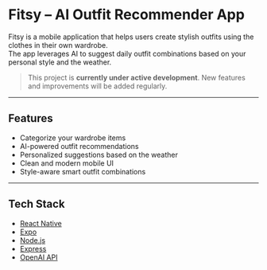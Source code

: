 #  Fitsy – AI Outfit Recommender App

Fitsy is a mobile application that helps users create stylish outfits using the clothes in their own wardrobe.  
The app leverages AI to suggest daily outfit combinations based on your personal style and the weather.

>  This project is **currently under active development**. New features and improvements will be added regularly.

---

##  Features

-  Categorize your wardrobe items  
-  AI-powered outfit recommendations  
-  Personalized suggestions based on the weather  
-  Clean and modern mobile UI  
-  Style-aware smart outfit combinations

---

##  Tech Stack

- [React Native](https://reactnative.dev/)
- [Expo](https://expo.dev/)
- [Node.js](https://nodejs.org/)
- [Express](https://expressjs.com/)
- [OpenAI API](https://platform.openai.com/)


